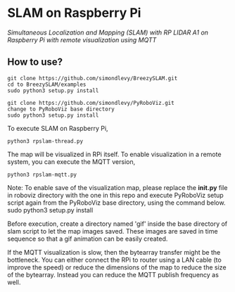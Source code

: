# SLAM on Raspberry Pi

_Simultaneous Localization and Mapping (SLAM) with RP LIDAR A1 on Raspberry Pi with remote visualization using MQTT_



## How to use?

```
git clone https://github.com/simondlevy/BreezySLAM.git
cd to BreezySLAM/examples
sudo python3 setup.py install
```

```
git clone https://github.com/simondlevy/PyRoboViz.git
change to PyRoboViz base directory
sudo python3 setup.py install
```

To execute SLAM on Raspberry Pi,
```
python3 rpslam-thread.py
```

The map will be visualized in RPi itself. To enable visualization in a remote system, you can execute the MQTT version,
```
python3 rpslam-mqtt.py
```

Note: To enable save of the visualization map, please replace the **__init__.py** file in roboviz directory with the one in this repo and execute PyRoboViz setup script again from the PyRoboViz base directory, using the command below.
sudo python3 setup.py install

Before execution, create a directory named 'gif' inside the base directory of slam script to let the map images saved. These images are saved in time sequence so that a gif animation can be easily created.




If the MQTT visualization is slow, then the bytearray transfer might be the bottleneck. You can either connect the RPi to router using a LAN cable (to improve the speed) or reduce the dimensions of the map to reduce the size of the bytearray. Instead you can reduce the MQTT publish frequency as well.





